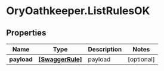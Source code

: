 # OryOathkeeper.ListRulesOK

## Properties

| Name        | Type                                | Description | Notes      |
| ----------- | ----------------------------------- | ----------- | ---------- |
| **payload** | [**[SwaggerRule]**](SwaggerRule.md) | payload     | [optional] |

